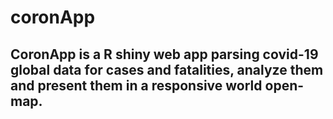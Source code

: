 # coronApp

## CoronApp is a R shiny web app parsing covid-19 global data for cases and fatalities, analyze them and present them in a responsive world open-map.
